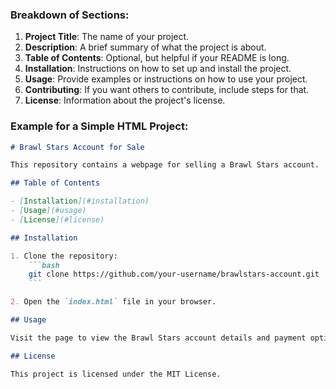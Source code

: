 ### Breakdown of Sections:

1. **Project Title**: The name of your project.
2. **Description**: A brief summary of what the project is about.
3. **Table of Contents**: Optional, but helpful if your README is long.
4. **Installation**: Instructions on how to set up and install the project.
5. **Usage**: Provide examples or instructions on how to use your project.
6. **Contributing**: If you want others to contribute, include steps for that.
7. **License**: Information about the project's license.

### Example for a Simple HTML Project:

```markdown
# Brawl Stars Account for Sale

This repository contains a webpage for selling a Brawl Stars account.

## Table of Contents

- [Installation](#installation)
- [Usage](#usage)
- [License](#license)

## Installation

1. Clone the repository:
    ```bash
    git clone https://github.com/your-username/brawlstars-account.git
    ```

2. Open the `index.html` file in your browser.

## Usage

Visit the page to view the Brawl Stars account details and payment options.

## License

This project is licensed under the MIT License.